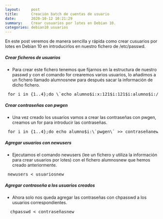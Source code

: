 ```yaml
---
layout:     post
title:      Creación batch de cuentas de usuario
date:       2020-10-12 10:21:29
summary:    Crear cusuarios por lotes en Debian 10.
categories: debian10 usuarios
---
```


En este post veremos de manera sencilla y rápida como crear cusuarios por lotes en Debian 10 en introducirlos en nuestro fichero de /etc/passwd.

##### Crear ficheros de usuarios

- Para crear este fichero tenemos que fijarnos en la estructura de nuestro passwd y con el comando for crearemos varios usuarios, lo añadimos a un fichero llamado alumnosnew para después sacar la información de dicho fichero.

<pre>
 for i in {1..4};do \`echo alumno$i:x:121$i:121$i:alumno$i:/home/alumno$i:/bin/bash >> alumnosnew\`;done
</pre>

##### Crear contraseñas con pwgen

- Una vez creado los usuarios vamos a crear las contraseñas con pwgen, creamos un for para introducir las contraseñas.

<pre>
 for i in {1..4};do echo alumno$i:\`pwgen\` >> contraseñanew ;done
</pre>

#####  Agregar usuarios con newusers

- Ejecutamos el comando newusers (lee un fichero y utiliza la información para crear usuarios por lotes) con el fichero alumnosnew que hemos creado anteriormente.

<pre>
 newusers < usuariosnew
</pre>

#####  Agregar contraseña a los usuarios creados

- Ahora solo nos queda agregar las contraseñas con chpasswd a los usuarios correspondientes.

<pre>
  chpasswd < contraseñasnew
</pre>

